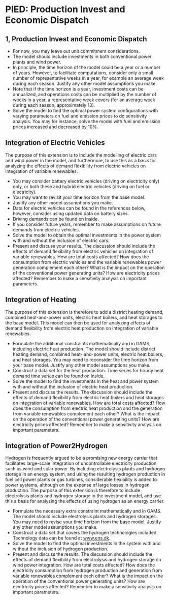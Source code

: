 # PIED: Production Invest and Economic Dispatch

## 1, Production Invest and Economic Dispatch

- For now, you may leave out unit commitment considerations.
- The model should include investments in both conventional power plants and wind power.
- In principle, the time horizon of the model could be a year or a number of years. However, to facilitate computations, consider only a small number of representative weeks in a year, for example an average week during each season. Justify any other model assumptions you make.
- Note that if the time horizon is a year, investment costs can be annualized, and operations costs can be multiplied by the number of weeks in a year, a representative week covers (for an average week during each season, approximately 13).
- Solve the model to find the optimal power system configurations with varying parameters on fuel and emission prices to do sensitivity analysis. You may for instance, solve the model with fuel and emission prices increased and decreased by 10%.

## Integration of Electric Vehicles

The purpose of this extension is to include the modelling of electric cars and wind power in the model, and furthermore, to use this as a basis for analyzing the effects of demand flexibility from electric vehicles on integration of variable renewables.

- You may consider battery electric vehicles (driving on electricity only) only, or both these and hybrid electric vehicles (driving on fuel or electricity).
- You may want to revisit your time horizon from the base model.
- Justify any other model assumptions you make.
- Data for electric vehicles can be found in the references below, however, consider using updated data on battery sizes.
- Driving demands can be found on Inside.
- If you consider future years, remember to make assumptions on future demands from electric vehicles.
- Solve the model to obtain the optimal investments in the power system with and without the inclusion of electric cars.
- Present and discuss your results. The discussion should include the effects of demand flexibility from electric vehicles on integration of variable renewables. How are total costs affected? How does the consumption from electric vehicles and the variable renewables power generation complement each other? What is the impact on the operation of the conventional power generating units? How are electricity prices affected? Remember to make a sensitivity analysis on important parameters.

## Integration of Heating

The purpose of this extension is therefore to add a district heating demand, combined heat-and-power units, electric heat boilers, and heat storages to the base model. This model can then be used for analyzing effects of demand flexibility from electric heat production on integration of variable renewables.

- Formulate the additional constraints mathematically and in GAMS, including electric heat production. The model should include district heating demand, combined heat- and-power units, electric heat boilers, and heat storages. You may need to reconsider the time horizon from your base model. Justify any other model assumptions you make.
- Construct a data set for the heat production. Time series for hourly heat demand time series can be found on Inside.
- Solve the model to find the investments in the heat and power system with and without the inclusion of electric heat production.
- Present and discuss the results. The discussion should include the effects of demand flexibility from electric heat boilers and heat storages on integration of variable renewables. How are total costs affected? How does the consumption from electric heat production and the generation from variable renewables complement each other? What is the impact on the operation of the conventional power generating units? How are electricity prices affected? Remember to make a sensitivity analysis on important parameters.

## Integration of Power2Hydrogen

Hydrogen is frequently argued to be a promising new energy carrier that facilitates large-scale integration of uncontrollable electricity production such as wind and solar power. By including electrolysis plants and hydrogen storage in an energy system, and using the resulting hydrogen production in fuel cell power plants or gas turbines, considerable flexibility is added to power systems, although on the expense of large losses in hydrogen production.
The purpose of this extension is therefore to include electrolysis plants and hydrogen storage in the investment model, and use this a basis for analysing the effects of using hydrogen as an energy carrier.

- Formulate the necessary extra constraint mathematically and in GAMS. The model should include electrolysis plants and hydrogen storages. You may need to revise your time horizon from the base model. Justify any other model assumptions you make.
- Construct a data set that covers the hydrogen technologies included. Technology data can be found at www.ens.dk.
- Solve the model to find the optimal investments in the system with and without the inclusion of hydrogen production.
- Present and discuss the results. The discussion should include the effects of demand flexibility from electrolysis and hydrogen storage on wind power integration. How are total costs affected? How does the electricity consumption from hydrogen production and generation from variable renewables complement each other? What is the impact on the operation of the conventional power generating units? How are electricity prices affected? Remember to make a sensitivity analysis on important parameters.
